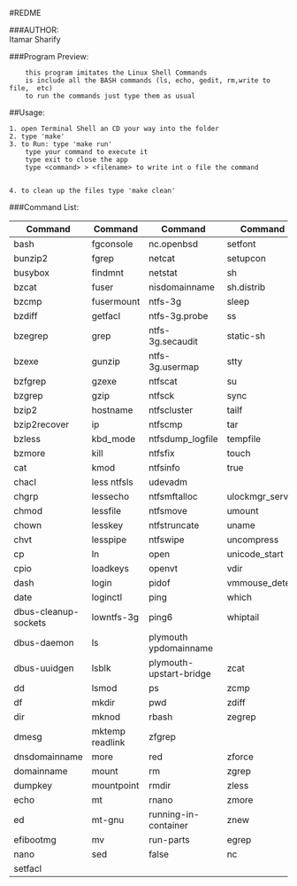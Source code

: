 
#REDME

###AUTHOR:				
	Itamar Sharify




###Program Preview:
		
		this program imitates the Linux Shell Commands
		is include all the BASH commands (ls, echo, gedit, rm,write to file,  etc)
		to run the commands just type them as usual

##Usage:

	1. open Terminal Shell an CD your way into the folder
	2. type 'make'
	3. to Run: type 'make run'
		type your command to execute it
		type exit to close the app
		type <command> > <filename> to write int o file the command
		

	4. to clean up the files type 'make clean'
	



###Command List: 



| Command | Command | Command | Command |
| ----- | ----- | ----- | ----- |
| bash | fgconsole |  nc.openbsd | setfont |
| bunzip2 | fgrep | netcat | setupcon |
| busybox | findmnt |	  netstat	|	   sh |
| bzcat	 | fuser |	  nisdomainname	|	   sh.distrib |
| bzcmp	 | fusermount |  ntfs-3g	|	   sleep |
| bzdiff | getfacl |	  ntfs-3g.probe	|	   ss |
| bzegrep | grep |	  ntfs-3g.secaudit	|   static-sh |
| bzexe	 | gunzip |	  ntfs-3g.usermap	 |  stty |
| bzfgrep | gzexe |	  ntfscat		  | su |
| bzgrep | gzip |  ntfsck | sync |
| bzip2	 | hostname | ntfscluster |	   tailf |
| bzip2recover | ip | ntfscmp | tar |
| bzless | kbd_mode | ntfsdump_logfile | tempfile |
| bzmore | kill | ntfsfix | touch |
| cat	 |	      kmod	|  ntfsinfo	|	   true |
| chacl		     |  less	  ntfsls |	   udevadm |
| chgrp		     |  lessecho	 |  ntfsmftalloc |	   ulockmgr_server |
| chmod		     |  lessfile |	  ntfsmove |	   umount |
| chown		      | lesskey	 |  ntfstruncate |	   uname |
| chvt		      | lesspipe |	  ntfswipe |	   uncompress |
| cp		      | ln |	  open	 |	   unicode_start |
| cpio		      | loadkeys |	  openvt |	   vdir |
| dash		      | login |	  pidof	 |	   vmmouse_detect |
| date		      | loginctl |	  ping	 |	   which |
| dbus-cleanup-sockets|   lowntfs-3g  | ping6	 |	   whiptail |
| dbus-daemon	      | ls |	  plymouth		   ypdomainname |
| dbus-uuidgen	      | lsblk |	  plymouth-upstart-bridge | zcat |
| dd		     | lsmod |	  ps			  | zcmp |
| df		    |  mkdir |	  pwd			   |zdiff |
| dir		   |   mknod |	  rbash			   |zegrep |
| dmesg		   |   mktemp	  readlink		   |zfgrep |
| dnsdomainname	  |    more |	  red			  | zforce |
| domainname |      mount |	  rm		 |zgrep |
| dumpkey |	      mountpoint  | rmdir			   |zless |
| echo |	      mt |	  rnano			  |zmore |
| ed |	      mt-gnu |	  running-in-container	   |znew |
| efibootmg |	      mv |	  run-parts | egrep	|
| nano | sed | false |	      nc |
| setfacl |
